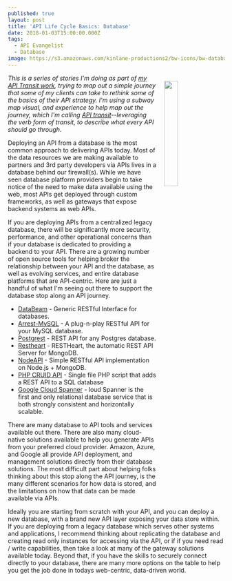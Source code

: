 ```yaml
---
published: true
layout: post
title: 'API Life Cycle Basics: Database'
date: 2018-01-03T15:00:00.000Z
tags:
  - API Evangelist
  - Database
image: https://s3.amazonaws.com/kinlane-productions2/bw-icons/bw-database-new.png
---
```

<p><img src="https://s3.amazonaws.com/kinlane-productions2/bw-icons/bw-database-new.png" align="right" width="25%" style="padding: 15px" /></p>

_This is a series of stories I'm doing as part of [my API Transit work](http://basics.apievangelist.com/), trying to map out a simple journey that some of my clients can take to rethink some of the basics of their API strategy. I'm using a subway map visual, and experience to help map out the journey, which I'm calling [API transit](http://basics.apievangelist.com/)--leveraging the verb form of transit, to describe what every API should go through._

Deploying an API from a database is the most common approach to delivering APIs today. Most of the data resources we are making available to partners and 3rd party developers via APIs lives in a database behind our firewall(s). While we have seen database platform providers begin to take notice of the need to make data available using the web, most APIs get deployed through custom frameworks, as well as gateways that expose backend systems as web APIs.

If you are deploying APIs from a centralized legacy database, there will be significantly more security, performance, and other operational concerns than if your database is dedicated to providing a backend to your API. There are a growing number of open source tools for helping broker the relationship between your API and the database, as well as evolving services, and entire database platforms that are API-centric. Here are just a handful of what I'm seeing out there to support the database stop along an API journey.

- [DataBeam](https://github.com/GSA/DataBeam) - Generic RESTful Interface for databases.
- [Arrest-MySQL](https://github.com/alixaxel/ArrestDB/) - A plug-n-play RESTful API for your MySQL database.
- [Postgrest](https://github.com/begriffs/postgrest/) - REST API for any Postgres database.
- [Restheart](https://github.com/SoftInstigate/restheart) - RESTHeart, the automatic REST API Server for MongoDB.
- [NodeAPI](https://github.com/ealeksandrov/NodeAPI) - Simple RESTful API implementation on Node.js + MongoDB.
- [PHP CRUID API](https://github.com/mevdschee/php-crud-api) - Single file PHP script that adds a REST API to a SQL database
- [Google Cloud Spanner](https://cloud.google.com/spanner/) - loud Spanner is the first and only relational database service that is both strongly consistent and horizontally scalable.

There are many database to API tools and services available out there. There are also many cloud-native solutions available to help you generate APIs from your preferred cloud provider. Amazon, Azure, and Google all provide API deployment, and management solutions directly from their database solutions. The most difficult part about helping folks thinking about this stop along the API journey, is the many different scenarios for how data is stored, and the limitations on how that data can be made available via APIs.

Ideally you are starting from scratch with your API, and you can deploy a new database, with a brand new API layer exposing your data store within. If you are deploying from a legacy database which serves other systems and applications, I recommend thinking about replicating the database and creating read only instances for accessing via the API, or if if you need read / write capabilities, then take a look at many of the gateway solutions available today. Beyond that, if you have the skills to securely connect directly to your database, there are many more options on the table to help you get the job done in todays web-centric, data-driven world.
